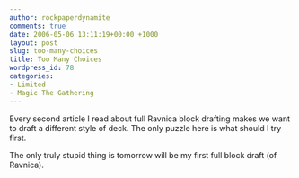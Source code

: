 ```yaml
---
author: rockpaperdynamite
comments: true
date: 2006-05-06 13:11:19+00:00 +1000
layout: post
slug: too-many-choices
title: Too Many Choices
wordpress_id: 78
categories:
- Limited
- Magic The Gathering
---
```


Every second article I read about full Ravnica block drafting makes we want to draft a different style of deck. The only puzzle here is what should I try first.

The only truly stupid thing is tomorrow will be my first full block draft (of Ravnica).
